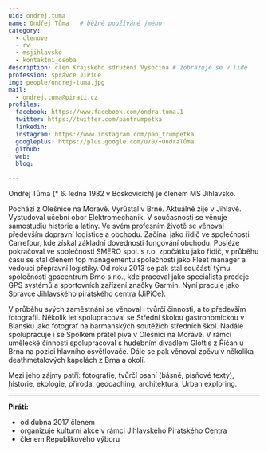 ```yaml
---
uid: ondrej.tuma
name: Ondřej Tůma  	# běžně používáné jméno
category:
  - clenove
  - rv
  - msjihlavsko
  - kontaktni_osoba
description: člen Krajského sdružení Vysočina # zobrazuje se v lide
profession: správce JiPiCe
img: people/ondrej-tuma.jpg
mail:
  - ondrej.tuma@pirati.cz
profiles:
  facebook: https://www.facebook.com/ondra.tuma.1
  twitter: https://twitter.com/pantrumpetka  
  linkedin:   
  instagram: https://www.instagram.com/pan_trumpetka  
  googleplus: https://plus.google.com/u/0/+OndraTůma
  github:
  web:
  blog:

---
```


Ondřej Tůma (* 6. ledna 1982 v Boskovicích) je členem MS Jihlavsko.

Pochází z Olešnice na Moravě. Vyrůstal v Brně. Aktuálně žije v Jihlavě. Vystudoval učební obor
Elektromechanik. V současnosti se věnuje samostudiu historie a latiny. Ve svém profesním životě se
věnoval především dopravní logistice a obchodu. Začínal jako řidič ve společnosti Carrefour, kde získal
základní dovednosti fungování obchodu. Posléze pokračoval ve společnosti SMERO spol. s r.o. zpočátku
jako řidič, v průběhu času se stal členem top managementu společnosti jako Fleet manager a vedoucí
přepravní logistiky. Od roku 2013 se pak stal součástí týmu společnosti gpscentrum Brno s.r.o., kde
pracoval jako specialista prodeje GPS systémů a sportovních zařízení značky Garmin. Nyní pracuje jako
Správce Jihlavského pirátského centra (JiPiCe).

V průběhu svých zaměstnání se věnoval i tvůrčí činnosti, a to především fotografii. Několik let
spolupracoval se Střední školou gastronomickou v Blansku jako fotograf na barmanských soutěžích
středních škol. Nadále spolupracuje i se Spolkem přátel piva v Olešnici na Moravě. V rámci umělecké
činnosti spolupracoval s hudebním divadlem Glottis z Říčan u Brna na pozici hlavního osvětlovače. Dále se
pak věnoval zpěvu v několika deathmetalových kapelách z Brna a okolí.

Mezi jeho zájmy patří: fotografie, tvůrčí psaní (básně, písňové texty), historie, ekologie, příroda, geocaching, architektura, Urban exploring.

---

**Piráti:**
* od dubna 2017 členem
* organizuje kulturní akce v rámci Jihlavského Pirátského Centra
* členem Republikového výboru
